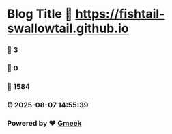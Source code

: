 # Blog Title :link: https://fishtail-swallowtail.github.io 
### :page_facing_up: [3](https://fishtail-swallowtail.github.io/tag.html) 
### :speech_balloon: 0 
### :hibiscus: 1584 
### :alarm_clock: 2025-08-07 14:55:39 
### Powered by :heart: [Gmeek](https://github.com/Meekdai/Gmeek)
